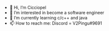 - 👋 Hi, I’m Cicciopel
- 👀 I’m interested in become a software engineer 
- 🌱 I’m currently learning c/c++ and java
- 📫 How to reach me: Discord = V2Pingu#9691

<!---
Cicciopel/Cicciopel is a ✨ special ✨ repository because its `README.md` (this file) appears on your GitHub profile.
You can click the Preview link to take a look at your changes.
--->
